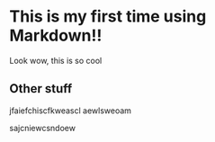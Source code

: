 # This is my first time using Markdown!!

Look wow, this is so cool

## Other stuff

jfaiefchiscfkweascl aewlsweoam

sajcniewcsndoew
